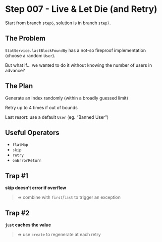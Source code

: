 # Step 007 - Live & Let Die (and Retry)
Start from branch `step6`, solution is in branch `step7`.

## The Problem
`StatService.lastBlockFoundBy` has a not-so fireproof implementation (choose a random `User`).

But what if… we wanted to do it without knowing the number of users in advance?

## The Plan
Generate an index randomly (within a broadly guessed limit)

Retry up to 4 times if out of bounds

Last resort: use a default `User` (eg. “Banned User”)

## Useful Operators
* `flatMap`
* `skip`
* `retry`
* `onErrorReturn`

## Trap #1
**skip doesn’t error if overflow**
>=> combine with `first`/`last` to trigger an exception

## Trap #2
**`just` caches the value**
>=> use `create` to regenerate at each retry